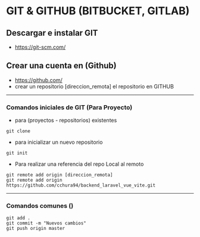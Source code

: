 # GIT & GITHUB (BITBUCKET, GITLAB)

## Descargar e instalar GIT
- https://git-scm.com/

## Crear una cuenta en (Github)
- https://github.com/
- crear un repositorio [direccion_remota] el repositorio en GITHUB
---
### Comandos iniciales de GIT (Para Proyecto)
- para (proyectos - repositorios) existentes 
```
git clone 
```
- para inicializar un nuevo repositorio
```
git init

```
- Para realizar una referencia del repo Local al remoto
```
git remote add origin [direccion_remota]
git remote add origin https://github.com/cchura94/backend_laravel_vue_vite.git
```
---
### Comandos comunes ()
```
git add .
git commit -m "Nuevos cambios"
git push origin master
```
